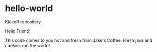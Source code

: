 # hello-world
Kickoff repository

Hello Friend!

This code comes to you hot and fresh from Jake's Coffee.
Fresh java and cookies run the world!
